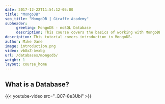 ```yaml
---
date: 2017-12-22T11:54:12-05:00
title: "MongoDB"
seo_title: "MongoDB | Giraffe Academy"
subheader:
     greeting: MongoDB - noSQL Database
     description: This course covers the basics of working with MongoDB. Work your way through the videos and we'll teach you everything you need to know to interact with Mongo's flexible document database management system and create powerful document databases!
description: This tutorial covers introduction in MongoDB.
author: Mike Dane
image: introduction.png
video: vb8xZ-bvxbg
url: /databases/mongodb/
weight: 1
layout: course_home
---
```


## What is a Database?
{{< youtube-video src="_Q07-8e3UbI" >}}

